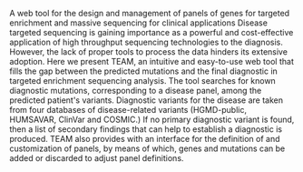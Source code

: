 A web tool for the design and management of panels of genes for targeted enrichment and massive sequencing for clinical applications
Disease targeted sequencing is gaining importance as a powerful and cost-effective application of high throughput sequencing technologies to the diagnosis. However, the lack of proper tools to process the data hinders its extensive adoption. Here we present TEAM, an intuitive and easy-to-use web tool that fills the gap between the predicted mutations and the final diagnostic in targeted enrichment sequencing analysis. The tool searches for known diagnostic mutations, corresponding to a disease panel, among the predicted patient's variants. Diagnostic variants for the disease are taken from four databases of disease-related variants (HGMD-public, HUMSAVAR, ClinVar and COSMIC.) If no primary diagnostic variant is found, then a list of secondary findings that can help to establish a diagnostic is produced. TEAM also provides with an interface for the definition of and customization of panels, by means of which, genes and mutations can be added or discarded to adjust panel definitions. 
